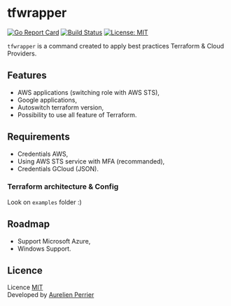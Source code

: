 # tfwrapper

[![Go Report Card](https://goreportcard.com/badge/github.com/perriea/tfwrapper)](https://goreportcard.com/report/github.com/perriea/tfwrapper) [![Build Status](https://travis-ci.org/perriea/tfwrapper.svg?branch=master)](https://travis-ci.org/perriea/tfwrapper) [![License: MIT](https://img.shields.io/badge/License-MIT-yellow.svg)](https://opensource.org/licenses/MIT)

`tfwrapper` is a command created to apply best practices Terraform & Cloud Providers.

## Features

* AWS applications (switching role with AWS STS),
* Google applications,
* Autoswitch terraform version,
* Possibility to use all feature of Terraform.

## Requirements

* Credentials AWS,
* Using AWS STS service with MFA (recommanded),
* Credentials GCloud (JSON).

### Terraform architecture & Config

Look on `examples` folder :)

## Roadmap

* Support Microsoft Azure,
* Windows Support.

## Licence

Licence [MIT](http://opensource.org/licenses/mit-license.php)   
Developed by [Aurelien Perrier](http://about.me/perriea)